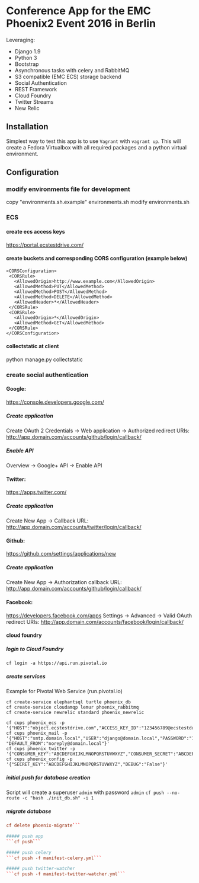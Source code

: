 # Conference App for the EMC Phoenix2 Event 2016 in Berlin 

Leveraging:
* Django 1.9
* Python 3
* Bootstrap
* Asynchronous tasks with celery and RabbitMQ
* S3 compatible (EMC ECS) storage backend
* Social Authentication
* REST Framework
* Cloud Foundry
* Twitter Streams
* New Relic

## Installation

Simplest way to test this app is to use ``Vagrant`` with ``vagrant up``. This will create a Fedora Virtualbox with all required packages and a python virtual environment.

## Configuration

### modify environments file for development
copy "environments.sh.example" environments.sh
modify environments.sh

### ECS

#### create ecs access keys
https://portal.ecstestdrive.com/

#### create buckets and corresponding CORS configuration (example below)
```
<CORSConfiguration>
 <CORSRule>
   <AllowedOrigin>http://www.example.com</AllowedOrigin>
   <AllowedMethod>PUT</AllowedMethod>
   <AllowedMethod>POST</AllowedMethod>
   <AllowedMethod>DELETE</AllowedMethod>
   <AllowedHeader>*</AllowedHeader>
 </CORSRule>
 <CORSRule>
   <AllowedOrigin>*</AllowedOrigin>
   <AllowedMethod>GET</AllowedMethod>
 </CORSRule>
</CORSConfiguration>
```
#### collectstatic at client
python manage.py collectstatic

### create social authentication

#### Google:
https://console.developers.google.com/

##### Create application
Create OAuth 2 Credentials -> Web application -> Authorized redirect URIs: http://app.domain.com/accounts/github/login/callback/

##### Enable API
Overview -> Google+ API -> Enable API

#### Twitter:
https://apps.twitter.com/

##### Create application
Create New App -> Callback URL: http://app.domain.com/accounts/twitter/login/callback/

#### Github:
https://github.com/settings/applications/new

##### Create application
Create New App -> Authorization callback URL: http://app.domain.com/accounts/github/login/callback/

#### Facebook:
https://developers.facebook.com/apps
Settings -> Advanced -> Valid OAuth redirect URIs: http://app.domain.com/accounts/facebook/login/callback/

#### cloud foundry

##### login to Cloud Foundry
```cf login -a https://api.run.pivotal.io```

##### create services
Example for Pivotal Web Service (run.pivotal.io)
```
cf create-service elephantsql turtle phoenix_db
cf create-service cloudamqp lemur phoenix_rabbitmq
cf create-service newrelic standard phoenix_newrelic

cf cups phoenix_ecs -p '{"HOST":"object.ecstestdrive.com","ACCESS_KEY_ID":"123456789@ecstestdrive.emc.com","SECRET_ACCESS_KEY":"ABCDEFGHIJKLMNOPQRSTUVWXYZ","PUBLIC_URL":"123456789.public.ecstestdrive.com","STATIC_BUCKET":"static","MEDIA_BUCKET":"public","SECURE_BUCKET":"secure"}'
cf cups phoenix_mail -p '{"HOST":"smtp.domain.local","USER":"django@domain.local","PASSWORD":"123456789","PORT":"25","TLS":"True", "DEFAULT_FROM":"noreply@domain.local"}'
cf cups phoenix_twitter -p '{"CONSUMER_KEY":"ABCDEFGHIJKLMNOPQRSTUVWXYZ","CONSUMER_SECRET":"ABCDEFGHIJKLMNOPQRSTUVWXYZ","ACCESS_TOKEN":"ABCDEFGHIJKLMNOPQRSTUVWXYZ","ACCESS_TOKEN_SECRET":"ABCDEFGHIJKLMNOPQRSTUVWXYZ"}'
cf cups phoenix_config -p '{"SECRET_KEY":"ABCDEFGHIJKLMNOPQRSTUVWXYZ","DEBUG":"False"}'
```
##### initial push for database creation
Script will create a superuser ``admin`` with password ``admin``
```cf push --no-route -c "bash ./init_db.sh" -i 1```

##### migrate database
```cf push phoenix-migrate --no-route -c "bash ./migrate.sh" -i 1  
cf delete phoenix-migrate```

##### push app
```cf push```

##### push celery
```cf push -f manifest-celery.yml```

##### push twitter-watcher
```cf push -f manifest-twitter-watcher.yml```